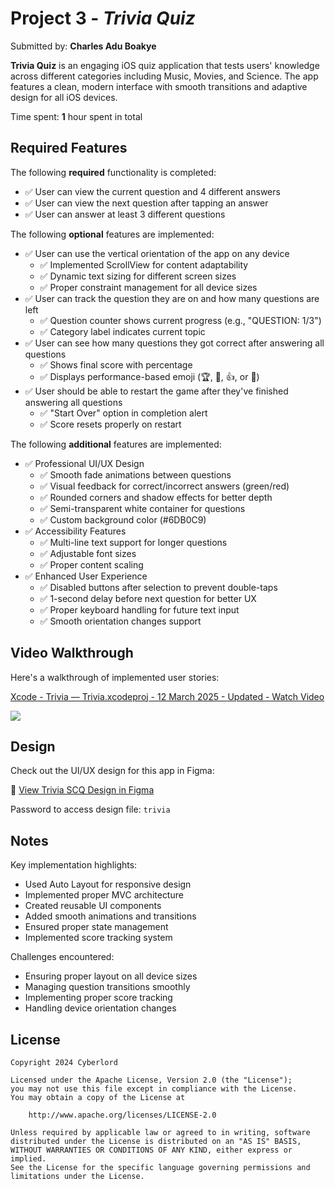 # Project 3 - *Trivia Quiz*

Submitted by: **Charles Adu Boakye**

**Trivia Quiz** is an engaging iOS quiz application that tests users' knowledge across different categories including Music, Movies, and Science. The app features a clean, modern interface with smooth transitions and adaptive design for all iOS devices.

Time spent: **1** hour spent in total

## Required Features

The following **required** functionality is completed:

- ✅  User can view the current question and 4 different answers
- ✅  User can view the next question after tapping an answer
- ✅  User can answer at least 3 different questions


The following **optional** features are implemented:

- ✅  User can use the vertical orientation of the app on any device
    - ✅  Implemented ScrollView for content adaptability
    - ✅  Dynamic text sizing for different screen sizes
    - ✅  Proper constraint management for all device sizes
- ✅  User can track the question they are on and how many questions are left
    - ✅  Question counter shows current progress (e.g., "QUESTION: 1/3")
    - ✅  Category label indicates current topic
- ✅  User can see how many questions they got correct after answering all questions
    - ✅  Shows final score with percentage
    - ✅  Displays performance-based emoji (🏆, 🌟, 👍, or 💪)
- ✅  User should be able to restart the game after they've finished answering all questions
    - ✅  "Start Over" option in completion alert
    - ✅  Score resets properly on restart

The following **additional** features are implemented:

- ✅  Professional UI/UX Design
    - ✅  Smooth fade animations between questions
    - ✅  Visual feedback for correct/incorrect answers (green/red)
    - ✅  Rounded corners and shadow effects for better depth
    - ✅  Semi-transparent white container for questions
    - ✅  Custom background color (#6DB0C9)
- ✅  Accessibility Features
    - ✅  Multi-line text support for longer questions
    - ✅  Adjustable font sizes
    - ✅  Proper content scaling
- ✅  Enhanced User Experience
    - ✅  Disabled buttons after selection to prevent double-taps
    - ✅  1-second delay before next question for better UX
    - ✅  Proper keyboard handling for future text input
    - ✅  Smooth orientation changes support

## Video Walkthrough

Here's a walkthrough of implemented user stories:


<a href="https://www.loom.com/share/391512f5c9b9474c83ad47ce2d802bd7">
      <p>
      Xcode - Trivia — Trivia.xcodeproj - 12 March 2025 - Updated - Watch Video
      </p>
</a>
<a href="https://www.loom.com/share/391512f5c9b9474c83ad47ce2d802bd7">
      <img style="max-width:300px;" src="https://cdn.loom.com/sessions/thumbnails/391512f5c9b9474c83ad47ce2d802bd7-44a92770caffe3f8-full-play.gif">
</a>


## Design

Check out the UI/UX design for this app in Figma:

🎨 [View Trivia SCQ Design in Figma](https://www.figma.com/design/2WUgkKEOf9LDl7WSf4MG0e/Trivia-SCQ?node-id=0-1&t=ZA1HcJMY9xNzQ6Ce-1)

Password to access design file: `trivia`

## Notes

Key implementation highlights:
- Used Auto Layout for responsive design
- Implemented proper MVC architecture
- Created reusable UI components
- Added smooth animations and transitions
- Ensured proper state management
- Implemented score tracking system

Challenges encountered:
- Ensuring proper layout on all device sizes
- Managing question transitions smoothly
- Implementing proper score tracking
- Handling device orientation changes

## License

    Copyright 2024 Cyberlord

    Licensed under the Apache License, Version 2.0 (the "License");
    you may not use this file except in compliance with the License.
    You may obtain a copy of the License at

        http://www.apache.org/licenses/LICENSE-2.0

    Unless required by applicable law or agreed to in writing, software
    distributed under the License is distributed on an "AS IS" BASIS,
    WITHOUT WARRANTIES OR CONDITIONS OF ANY KIND, either express or implied.
    See the License for the specific language governing permissions and
    limitations under the License. 